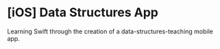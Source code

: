 # \[iOS\] Data Structures App
Learning Swift through the creation of a data-structures-teaching mobile app.
